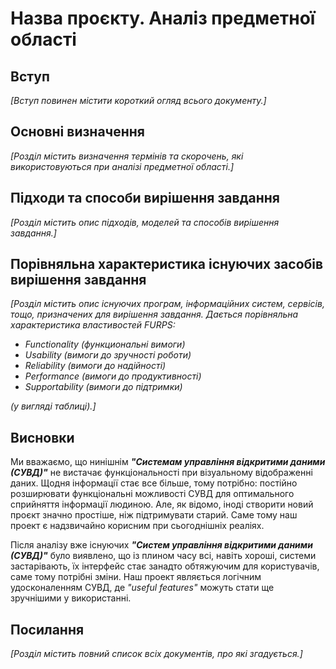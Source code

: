 # Назва проєкту. Аналіз предметної області

## Вступ

*[Вступ повинен містити короткий огляд всього документу.]*


## Основні визначення

*[Розділ містить визначення термінів та скорочень, які використовуються при аналізі предметної області.]*

## Підходи та способи вирішення завдання

*[Розділ містить опис підходів, моделей та способів вирішення завдання.]*

## Порівняльна характеристика існуючих засобів вирішення завдання

*[Розділ містить опис існуючих програм, інформаційних систем, сервісів, тощо, призначених для вирішення 
завдання. Дається порівняльна характеристика властивостей FURPS:*
- *Functionality (функциональні вимоги)*
- *Usability (вимоги до зручності роботи)*
- *Reliability (вимоги до надійності)*
- *Performance (вимоги до продуктивності)*
- *Supportability (вимоги до підтримки)*

 *(у вигляді таблиці).]*

## Висновки
  Ми вважаємо, що нинішнім ***"Системам управління відкритими даними (СУВД)"*** не вистачає функціональності при візуальному відображенні даних. Щодня інформації стає все більше, тому потрібно: постійно розширювати функціональні можливості СУВД для оптимального сприйняття інформації людиною. Але, як відомо, іноді створити новий проєкт значно простіше, ніж підтримувати старий. Саме тому наш проект є надзвичайно корисним при сьогоднішніх реаліях.  
  
  Після аналізу вже існуючих ***"Систем управління відкритими даними (СУВД)"*** було виявлено, що із плином часу всі, навіть хороші, системи застарівають, їх інтерфейс стає занадто обтяжуючим для користувачів, саме тому потрібні зміни. Наш проект являється логічним удосконаленням СУВД, де *"useful features"* можуть стати ще зручнішими у використанні.
## Посилання

*[Розділ містить повний список всіх документів, про які згадується.]*
